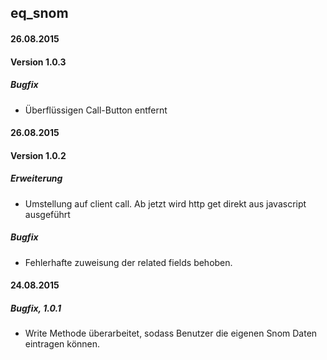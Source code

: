 ## eq_snom

#### 26.08.2015
#### Version 1.0.3
##### Bugfix
- Überflüssigen Call-Button entfernt

#### 26.08.2015
#### Version 1.0.2
##### Erweiterung
- Umstellung auf client call. Ab jetzt wird http get direkt aus javascript ausgeführt


##### Bugfix
- Fehlerhafte zuweisung der related fields behoben.

#### 24.08.2015
##### Bugfix, 1.0.1
- Write Methode überarbeitet, sodass Benutzer die eigenen Snom Daten eintragen können.